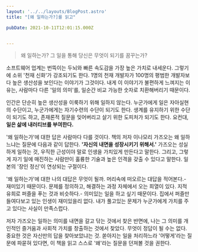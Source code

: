 ```yaml
---
layout: '../../layouts/BlogPost.astro'
title: "[왜 일하는가?]를 읽고"

pubDate: 2021-10-11T12:01:15.000Z


---
```


> 왜 일하는가?
> 그 일을 통해 당신은 무엇이 되기를 꿈꾸는가?

소프트웨어 업계는 번뜩이는 두뇌와 빠른 속도감을 가장 높은 가치로 내세운다. 그렇기에 소위 '천재 신화'가 강조되기도 한다. 1명의 천재 개발자가 100명의 평범한 개발자보다 높은 생산성을 보인다는 이야기가 그것이다. 내게 이 이야기가 불편하게 느껴지는 이유는, 사람마다 다른 '일의 의미'를, 일순간 비교 가능한 숫자로 치환해버리기 때문이다.

인간은 단순히 높은 생산성을 이룩하기 위해 일하지 않는다. 누군가에게 일은 자아실현의 수단이고, 누군가에게는 자기수련의 수단이 되기도 한다. 생계를 유지하기 위한 수단이 되기도 하고, 존재론적 질문을 잊어버리고 살기 위한 도피처가 되기도 한다. 요컨대, **일은 삶에 내러티브를 부여한다.**

'왜 일하는가'에 대한 답은 사람마다 다를 것이다. 책의 저자 이나모리 가즈오는 왜 일하느냐는 질문에 다음과 같이 답한다. ****'자신의 내면을 성장시키기 위해서.'**** 가즈오는 성실하게 일하는 것, 우직한 근성이야 말로 인생을 가치있게 만든다고 말한다. 그리고, 그렇게 자기 일에 매진하는 사람만이 훌륭한 기술과 높은 인격을 갖출 수 있다고 말한다. 일본의 '장인 정신'이 연상되는 구절이다.

'왜 일하는가'에 대한 나의 대답은 무엇이 될까. 머리속에 떠오르는 대답을 적어본다.- 재미있기 때문이다. 문제를 정의하고, 해결하는 과정 자체에서 오는 희열이 있다. 지적 유희로 퍼즐을 푸는 것과 비슷하다.- 의미있는 일을 하고 싶기 때문이다. 집에서 퍼즐만 들여다보고 있는 인생이 재미있을리 없다. 내가 풀고있는 문제가 누군가에게 가치를 주고 있다는 사실이 만족스럽다.

저자 가즈오는 일하는 의미를 내면을 갈고 닦는 것에서 찾은 반면에, 나는 그 의미를 개인적인 즐거움과 사회적 가치를 창출하는 것에서 찾았다. 무엇이 정답이 될 수는 없다. 중요한 것은 자신만의 답을 찾아보았냐는 것. 쏟아지는 일을 처리하느라 '어떻게'라는 질문에 파묻혀 있다면, 이 책을 읽고 스스로 '왜'라는 질문을 던져볼 것을 권한다.
